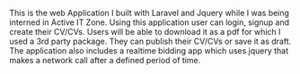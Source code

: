 <p>This is the web Application I built with Laravel and Jquery while I was being interned in Active IT Zone. Using this application user can login, signup and create their CV/CVs. Users will be able to download it as a pdf for which I used a 3rd party package. They can publish their CV/CVs or save it as draft. The application also includes a realtime bidding app which uses jquery that makes a network call after a defined period of time.</p>
